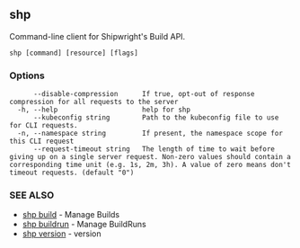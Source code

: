 ## shp

Command-line client for Shipwright's Build API.

```
shp [command] [resource] [flags]
```

### Options

```
      --disable-compression      If true, opt-out of response compression for all requests to the server
  -h, --help                     help for shp
      --kubeconfig string        Path to the kubeconfig file to use for CLI requests.
  -n, --namespace string         If present, the namespace scope for this CLI request
      --request-timeout string   The length of time to wait before giving up on a single server request. Non-zero values should contain a corresponding time unit (e.g. 1s, 2m, 3h). A value of zero means don't timeout requests. (default "0")
```

### SEE ALSO

* [shp build](shp_build.md)	 - Manage Builds
* [shp buildrun](shp_buildrun.md)	 - Manage BuildRuns
* [shp version](shp_version.md)	 - version


